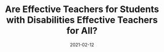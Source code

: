 ---
title: "Are Effective Teachers for Students with Disabilities Effective Teachers for All?"
date: 2021-02-12
date_print: "2021"
authors: ["W. Jesse Wood", "Ijin Lai", "Scott Imberman", "Katharin Strunk", "Nathan Jones"]
publication_types: ["2"]
abstract: ""
show_date: false
featured: true
publication: "*Educational Researcher*"
---